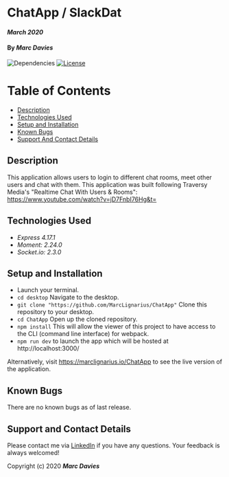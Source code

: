 # ChatApp / SlackDat

#### _March 2020_

#### By _**Marc Davies**_

![Dependencies](https://img.shields.io/badge/dependencies-up%20to%20date-brightgreen.svg)
[![License](https://img.shields.io/badge/license-MIT-blue.svg)](https://opensource.org/licenses/MIT)

# Table of Contents

<!--ts-->
   * [Description](#description)
   * [Technologies Used](#technologies-used)
   * [Setup and Installation](#setup-and-installation)
   * [Known Bugs](#known-bugs)
   * [Support And Contact Details](#support-and-contact-details)
<!--te-->

## Description

This application allows users to login to different chat rooms, meet other users and chat with them. This application was built following Traversy Media's "Realtime Chat With Users & Rooms": https://www.youtube.com/watch?v=jD7FnbI76Hg&t=

## Technologies Used

  * _Express 4.17.1_
  * _Moment: 2.24.0_
  * _Socket.io: 2.3.0_

## Setup and Installation

* Launch your terminal.
* `cd desktop` Navigate to the desktop.
* `git clone "https://github.com/MarcLignarius/ChatApp"` Clone this repository to your desktop.
* `cd ChatApp` Open up the cloned repository.
* `npm install` This will allow the viewer of this project to have access to the CLI (command line interface) for webpack.
* `npm run dev` to launch the app which will be hosted at  http://localhost:3000/

Alternatively, visit https://marclignarius.io/ChatApp to see the live version of the application. 

## Known Bugs
There are no known bugs as of last release.

## Support and Contact Details
Please contact me via <a href="https://www.linkedin.com/in/marcdaviesriot/">LinkedIn</a> if you have any questions. Your feedback is always welcomed!

Copyright (c) 2020 **_Marc Davies_**
